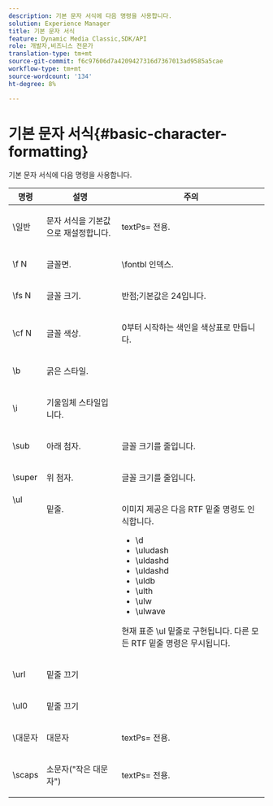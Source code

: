 ```yaml
---
description: 기본 문자 서식에 다음 명령을 사용합니다.
solution: Experience Manager
title: 기본 문자 서식
feature: Dynamic Media Classic,SDK/API
role: 개발자,비즈니스 전문가
translation-type: tm+mt
source-git-commit: f6c97606d7a4209427316d7367013ad9585a5cae
workflow-type: tm+mt
source-wordcount: '134'
ht-degree: 8%

---
```



# 기본 문자 서식{#basic-character-formatting}

기본 문자 서식에 다음 명령을 사용합니다.

<table id="table_65415B84652F4E7497299AD90AE7C191"> 
 <thead> 
  <tr> 
   <th class="entry"> 명령 </th> 
   <th class="entry"> 설명 </th> 
   <th class="entry"> 주의 </th> 
  </tr> 
 </thead>
 <tbody> 
  <tr> 
   <td> <span class="codeph"> \일반 </span> </td> 
   <td> <p>문자 서식을 기본값으로 재설정합니다. </p> </td> 
   <td> <p> <span class="codeph"> textPs=  </span> 전용. </p> </td> 
  </tr> 
  <tr> 
   <td> <span class="codeph"> \f  <span class="varname"> N  </span> </span> </td> 
   <td> <p>글꼴면. </p> </td> 
   <td> <p> <span class="codeph"> \fontbl  </span> 인덱스. </p> </td> 
  </tr> 
  <tr> 
   <td> <span class="codeph"> \fs  <span class="varname"> N  </span> </span> </td> 
   <td> <p>글꼴 크기. </p> </td> 
   <td> <p>반점;기본값은 24입니다. </p> </td> 
  </tr> 
  <tr> 
   <td> <span class="codeph"> \cf  <span class="varname"> N  </span> </span> </td> 
   <td> <p>글꼴 색상. </p> </td> 
   <td> <p>0부터 시작하는 색인을 색상표로 만듭니다. </p> </td> 
  </tr> 
  <tr> 
   <td> <span class="codeph"> \b </span> </td> 
   <td> <p>굵은 스타일. </p> </td> 
   <td> <p> </p> </td> 
  </tr> 
  <tr> 
   <td> <span class="codeph"> \i </span> </td> 
   <td> <p>기울임체 스타일입니다. </p> </td> 
   <td> <p> </p> </td> 
  </tr> 
  <tr> 
   <td> <span class="codeph"> \sub  </span> </td> 
   <td> <p>아래 첨자. </p> </td> 
   <td> <p>글꼴 크기를 줄입니다. </p> </td> 
  </tr> 
  <tr> 
   <td> <span class="codeph"> \super  </span> </td> 
   <td> <p>위 첨자. </p> </td> 
   <td> <p>글꼴 크기를 줄입니다. </p> </td> 
  </tr> 
  <tr valign="top"> 
   <td> <span class="codeph"> \ul  </span> </td> 
   <td> <p>밑줄. </p> </td> 
   <td> <p>이미지 제공은 다음 RTF 밑줄 명령도 인식합니다. </p> <p> 
     <ul id="ul_EF2077DD51F94E2E94D8F1FA661F95DE"> 
      <li id="li_F9382148CCCC4A6AB373DD96D28B71EE"> <span class="codeph"> \d  </span> </li> 
      <li id="li_141276B2082E4AD0A8C7D3BDDADD6EE2"> <span class="codeph"> \uludash  </span> </li> 
      <li id="li_32CE2C69EEFE462FB21F49FF52A65B0B"> <span class="codeph"> \uldashd  </span> </li> 
      <li id="li_DCF3CD4F884845A5A6B84BDD8DB3A572"> <span class="codeph"> \uldashd  </span> </li> 
      <li id="li_FDEF96CCE14D41BDB878AADCFF73068F"> <span class="codeph"> \uldb  </span> </li> 
      <li id="li_482CCC6F5D8544CCA69DF2A070097ABD"> <span class="codeph"> \ulth  </span> </li> 
      <li id="li_F11C79A6640B4C0684CA5D9733E49F43"> <span class="codeph"> \ulw  </span> </li> 
      <li id="li_84F94D17372B4C0494A9F8AEC951C556"> <span class="codeph"> \ulwave  </span> </li> 
     </ul> </p> <p>현재 표준 <span class="codeph"> \ul </span> 밑줄로 구현됩니다. 다른 모든 RTF 밑줄 명령은 무시됩니다. </p> </td> 
  </tr> 
  <tr> 
   <td> <span class="codeph"> \url  </span> </td> 
   <td> <p>밑줄 끄기 </p> </td> 
   <td> <p> </p> </td> 
  </tr> 
  <tr> 
   <td> <span class="codeph"> \ul0  </span> </td> 
   <td> <p>밑줄 끄기 </p> </td> 
   <td> <p> </p> </td> 
  </tr> 
  <tr> 
   <td> <span class="codeph"> \대문자 </span> </td> 
   <td> <p>대문자 </p> </td> 
   <td> <p> <span class="codeph"> textPs=  </span> 전용. </p> </td> 
  </tr> 
  <tr> 
   <td> <span class="codeph"> \scaps  </span> </td> 
   <td> <p>소문자("작은 대문자") </p> </td> 
   <td> <p> <span class="codeph"> textPs=  </span> 전용. </p> </td> 
  </tr> 
 </tbody> 
</table>

